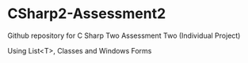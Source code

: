 # CSharp2-Assessment2
 Github repository for C Sharp Two Assessment Two (Individual Project)
 
 Using List\<T\>, Classes and Windows Forms
